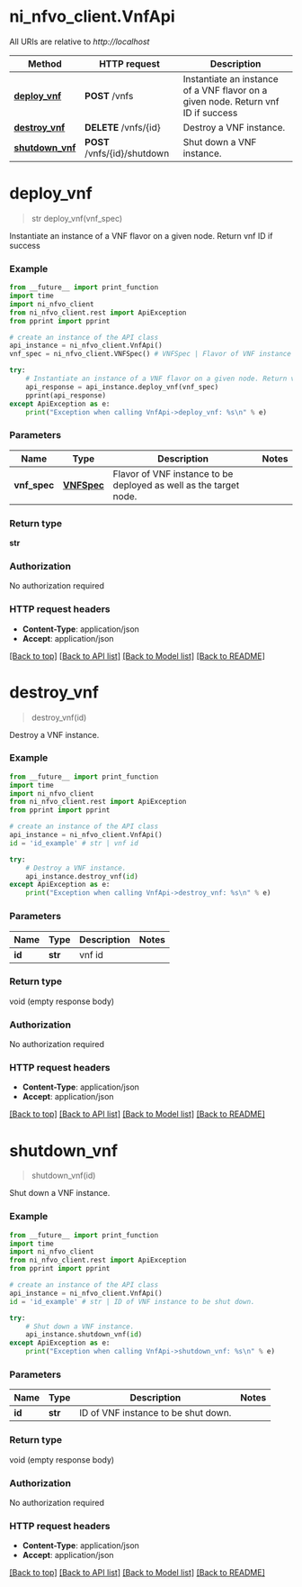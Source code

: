# ni_nfvo_client.VnfApi

All URIs are relative to *http://localhost*

Method | HTTP request | Description
------------- | ------------- | -------------
[**deploy_vnf**](VnfApi.md#deploy_vnf) | **POST** /vnfs | Instantiate an instance of a VNF flavor on a given node. Return vnf ID if success
[**destroy_vnf**](VnfApi.md#destroy_vnf) | **DELETE** /vnfs/{id} | Destroy a VNF instance.
[**shutdown_vnf**](VnfApi.md#shutdown_vnf) | **POST** /vnfs/{id}/shutdown | Shut down a VNF instance.


# **deploy_vnf**
> str deploy_vnf(vnf_spec)

Instantiate an instance of a VNF flavor on a given node. Return vnf ID if success

### Example
```python
from __future__ import print_function
import time
import ni_nfvo_client
from ni_nfvo_client.rest import ApiException
from pprint import pprint

# create an instance of the API class
api_instance = ni_nfvo_client.VnfApi()
vnf_spec = ni_nfvo_client.VNFSpec() # VNFSpec | Flavor of VNF instance to be deployed as well as the target node.

try:
    # Instantiate an instance of a VNF flavor on a given node. Return vnf ID if success
    api_response = api_instance.deploy_vnf(vnf_spec)
    pprint(api_response)
except ApiException as e:
    print("Exception when calling VnfApi->deploy_vnf: %s\n" % e)
```

### Parameters

Name | Type | Description  | Notes
------------- | ------------- | ------------- | -------------
 **vnf_spec** | [**VNFSpec**](VNFSpec.md)| Flavor of VNF instance to be deployed as well as the target node. | 

### Return type

**str**

### Authorization

No authorization required

### HTTP request headers

 - **Content-Type**: application/json
 - **Accept**: application/json

[[Back to top]](#) [[Back to API list]](../README.md#documentation-for-api-endpoints) [[Back to Model list]](../README.md#documentation-for-models) [[Back to README]](../README.md)

# **destroy_vnf**
> destroy_vnf(id)

Destroy a VNF instance.



### Example
```python
from __future__ import print_function
import time
import ni_nfvo_client
from ni_nfvo_client.rest import ApiException
from pprint import pprint

# create an instance of the API class
api_instance = ni_nfvo_client.VnfApi()
id = 'id_example' # str | vnf id

try:
    # Destroy a VNF instance.
    api_instance.destroy_vnf(id)
except ApiException as e:
    print("Exception when calling VnfApi->destroy_vnf: %s\n" % e)
```

### Parameters

Name | Type | Description  | Notes
------------- | ------------- | ------------- | -------------
 **id** | **str**| vnf id | 

### Return type

void (empty response body)

### Authorization

No authorization required

### HTTP request headers

 - **Content-Type**: application/json
 - **Accept**: application/json

[[Back to top]](#) [[Back to API list]](../README.md#documentation-for-api-endpoints) [[Back to Model list]](../README.md#documentation-for-models) [[Back to README]](../README.md)

# **shutdown_vnf**
> shutdown_vnf(id)

Shut down a VNF instance.



### Example
```python
from __future__ import print_function
import time
import ni_nfvo_client
from ni_nfvo_client.rest import ApiException
from pprint import pprint

# create an instance of the API class
api_instance = ni_nfvo_client.VnfApi()
id = 'id_example' # str | ID of VNF instance to be shut down.

try:
    # Shut down a VNF instance.
    api_instance.shutdown_vnf(id)
except ApiException as e:
    print("Exception when calling VnfApi->shutdown_vnf: %s\n" % e)
```

### Parameters

Name | Type | Description  | Notes
------------- | ------------- | ------------- | -------------
 **id** | **str**| ID of VNF instance to be shut down. | 

### Return type

void (empty response body)

### Authorization

No authorization required

### HTTP request headers

 - **Content-Type**: application/json
 - **Accept**: application/json

[[Back to top]](#) [[Back to API list]](../README.md#documentation-for-api-endpoints) [[Back to Model list]](../README.md#documentation-for-models) [[Back to README]](../README.md)

